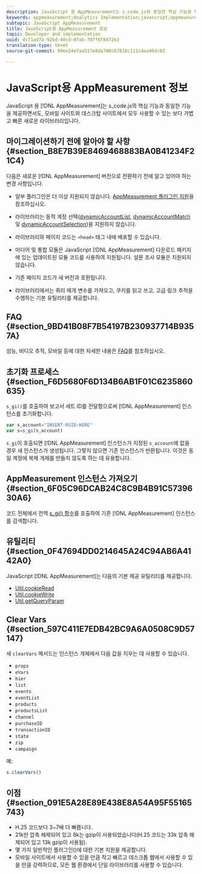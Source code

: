 ```yaml
---
description: JavaScript 용 AppMeasurement는 s_code.js와 동일한 핵심 기능을 제공하면서도, 모바일 사이트와 데스크탑 사이트 모두에서 사용할 수 있는 보다 가볍고 빠른 새로운 라이브러리입니다.
keywords: appmeasurement;Analytics Implementation;javascript;appmeasurement for javascript;initialization;retrieve appmeasurement instance;clear vars;clearvars;appmeasurement utilities;appmeasurement instance;appmeasurement benefits
subtopic: JavaScript AppMeasurement
title: JavaScript용 AppMeasurement 정보
topic: Developer and implementation
uuid: dc71ad7a-92bd-40cd-8fab-707f6f8472e2
translation-type: tm+mt
source-git-commit: 99ee24efaa517e8da700c67818c111c4aa90dc02

---
```



# JavaScript용 AppMeasurement 정보

JavaScript 용 [!DNL AppMeasurement]는 s_code.js의 핵심 기능과 동일한 기능을 제공하면서도, 모바일 사이트와 데스크탑 사이트에서 모두 사용할 수 있는 보다 가볍고 빠른 새로운 라이브러리입니다.

## 마이그레이션하기 전에 알아야 할 사항 {#section_B8E7B39E8469468883BA0B41234F21C4}

다음은 새로운 [!DNL AppMeasurement] 버전으로 전환하기 전에 알고 있어야 하는 변경 사항입니다.

* 일부 플러그인은 더 이상 지원되지 않습니다. [AppMeasurement 플러그인 지원](/help/implement/js-implementation/c-appmeasurement-js/plugins-support.md)을 참조하십시오.
* 라이브러리는 동적 계정 선택([dynamicAccountList](/help/implement/js-implementation/c-variables/configuration-variables.md), [dynamicAccountMatch](/help/implement/js-implementation/c-variables/configuration-variables.md) 및 [dynamicAccountSelection](/help/implement/js-implementation/c-variables/configuration-variables.md))을 지원하지 않습니다.

* 라이브러리와 페이지 코드는 `<head>` 태그 내에 배포할 수 있습니다.
* 미디어 및 통합 모듈은 JavaScript [!DNL AppMeasurement] 다운로드 패키지에 있는 업데이트된 모듈 코드를 사용하여 지원됩니다. 설문 조사 모듈은 지원되지 않습니다.
* 기존 페이지 코드가 새 버전과 호환됩니다.
* 라이브러리에서는 쿼리 매개 변수를 가져오고, 쿠키를 읽고 쓰고, 고급 링크 추적을 수행하는 기본 유틸리티를 제공합니다.

## FAQ {#section_9BD41B08F7B54197B230937714B9357A}

성능, 비디오 추적, 모바일 등에 대한 자세한 내용은 [FAQ](/help/implement/faq.md)를 참조하십시오.

## 초기화 프로세스 {#section_F6D5680F6D134B6AB1F01C6235860635}

`s_gi()`를 호출하여 보고서 세트 ID를 전달함으로써 [!DNL AppMeasurement] 인스턴스를 초기화합니다.

```js
var s_account="INSERT-RSID-HERE"
var s=s_gi(s_account)
```

`s_gi`이 호출되면 [!DNL AppMeasurement] 인스턴스가 지정된 `s_account`에 없을 경우 새 인스턴스가 생성됩니다. 그렇지 않으면 기존 인스턴스가 반환됩니다. 이것은 동일 계정에 복제 개체를 만들지 않도록 하는 데 유용합니다.

## AppMeasurement 인스턴스 가져오기 {#section_6F05C96DCAB24C8C9B4B91C5739630A6}

코드 전체에서 전역 [s_gi() 함수](/help/implement/js-implementation/function-s-gi.md)를 호출하여 기존 [!DNL AppMeasurement] 인스턴스를 검색합니다.

## 유틸리티 {#section_0F47694DD0214645A24C94AB6A4142A0}

JavaScript [!DNL AppMeasurement]는 다음의 기본 제공 유틸리티를 제공합니다.

* [Util.cookieRead](/help/implement/js-implementation/util-cookieread.md)
* [Util.cookieWrite](/help/implement/js-implementation/util-cookiewrite.md)
* [Util.getQueryParam](/help/implement/js-implementation/util-getqueryparam.md)

## Clear Vars {#section_597C411E7EDB42BC9A6A0508C9D57147}

새 `clearVars` 메서드는 인스턴스 개체에서 다음 값을 지우는 데 사용할 수 있습니다.

* `props`
* `eVars`
* `hier`
* `list`
* `events`
* `eventList`
* `products`
* `productsList`
* `channel`
* `purchaseID`
* `transactionID`
* `state`
* `zip`
* `campaign`

예:

```js
s.clearVars()
```

## 이점 {#section_091E5A28E89E438E8A54A95F55165743}

* H.25 코드보다 3~7배 더 빠릅니다.
* 21k만 압축 해제되어 있고 8k는 gzip이 사용되었습니다(H.25 코드는 33k 압축 해제되어 있고 13k gzip이 사용됨).
* 몇 가지 일반적인 플러그인()에 대한 기본 지원을 제공합니다.
* 모바일 사이트에서 사용할 수 있을 만큼 작고 빠르고 데스크톱 웹에서 사용할 수 있을 만큼 강력하므로, 모든 웹 환경에서 단일 라이브러리를 사용할 수 있습니다.

